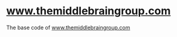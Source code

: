 www.themiddlebraingroup.com
===========================

The base code of www.themiddlebraingroup.com